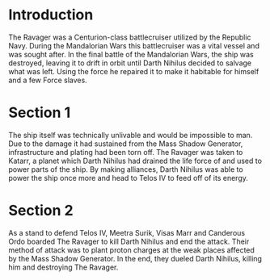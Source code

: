 # Introduction
The Ravager was a Centurion-class battlecruiser utilized by the Republic Navy.
During the Mandalorian Wars this battlecruiser was a vital vessel and was sought after.
In the final battle of the Mandalorian Wars, the ship was destroyed, leaving it to drift in orbit until Darth Nihilus decided to salvage what was left.
Using the force he repaired it to make it habitable for himself and a few Force slaves.

# Section 1
The ship itself was technically unlivable and would be impossible to man.
Due to the damage it had sustained from the Mass Shadow Generator, infrastructure and plating had been torn off.
The Ravager was taken to Katarr, a planet which Darth Nihilus had drained the life force of and used to power parts of the ship.
By making alliances, Darth Nihilus was able to power the ship once more and head to Telos IV to feed off of its energy.



# Section 2
As a stand to defend Telos IV, Meetra Surik, Visas Marr and Canderous Ordo boarded The Ravager to kill Darth Nihilus and end the attack.
Their method of attack was to plant proton charges at the weak places affected by the Mass Shadow Generator.
In the end, they dueled Darth Nihilus, killing him and destroying The Ravager.